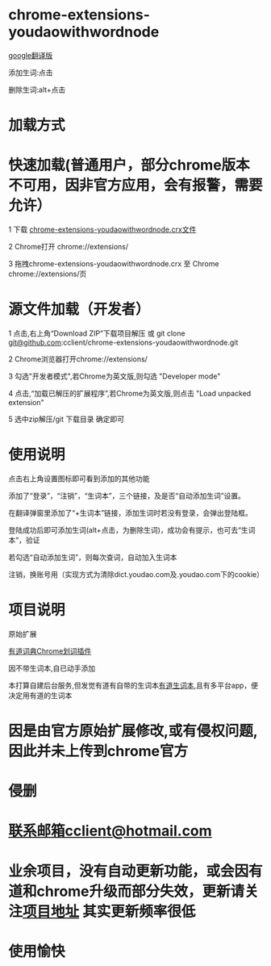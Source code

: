 # chrome-extensions-youdaowithwordnode

[google翻译版](https://github.com/cclient/chrome-extensions-googletranslatewithyoudaowordnote)

添加生词:点击

删除生词:alt+点击

# 加载方式

# 快速加载(普通用户，部分chrome版本不可用，因非官方应用，会有报警，需要允许）

1 下载 [chrome-extensions-youdaowithwordnode.crx文件](https://github.com/cclient/chrome-extensions-youdaowithwordnode/releases/download/v1.55_0/chrome-extensions-youdaowithwordnode.crx)

2 Chrome打开 chrome://extensions/

3 拖拽chrome-extensions-youdaowithwordnode.crx 至 Chrome chrome://extensions/页

# 源文件加载（开发者）

1 点击,右上角“Download ZIP”下载项目解压 或 git clone git@github.com:cclient/chrome-extensions-youdaowithwordnode.git

2 Chrome浏览器打开chrome://extensions/

3 勾选"开发者模式",若Chrome为英文版,则勾选 "Developer mode"

4 点击,“加载已解压的扩展程序”,若Chrome为英文版,则点击 "Load unpacked extension"

5 选中zip解压/git 下载目录 确定即可

# 使用说明

点击右上角设置图标即可看到添加的其他功能

添加了“登录”，“注销”，“生词本”，三个链接，及是否“自动添加生词”设置。

在翻译弹窗里添加了“+生词本”链接，添加生词时若没有登录，会弹出登陆框。

登陆成功后即可添加生词(alt+点击，为删除生词)，成功会有提示，也可去“生词本”，验证

若勾选“自动添加生词”，则每次查词，自动加入生词本

注销，换账号用（实现方式为清除dict.youdao.com及.youdao.com下的cookie）

# 项目说明

原始扩展

[有道词典Chrome划词插件](https://chrome.google.com/webstore/detail/%E6%9C%89%E9%81%93%E8%AF%8D%E5%85%B8chrome%E5%88%92%E8%AF%8D%E6%8F%92%E4%BB%B6/eopjamdnofihpioajgfdikhhbobonhbb?hl=zh-CN)


因不带生词本,自已动手添加

本打算自建后台服务,但发觉有道有自带的生词本[有道生词本](http://dict.youdao.com/wordbook/wordlist),且有多平台app，便决定用有道的生词本

# 因是由官方原始扩展修改,或有侵权问题,因此并未上传到chrome官方

# 侵删

# 联系邮箱cclient@hotmail.com

# 业余项目，没有自动更新功能，或会因有道和chrome升级而部分失效，更新请关注[项目地址](https://github.com/cclient/chrome-extensions-youdaowithwordnode) 其实更新频率很低

# 使用愉快